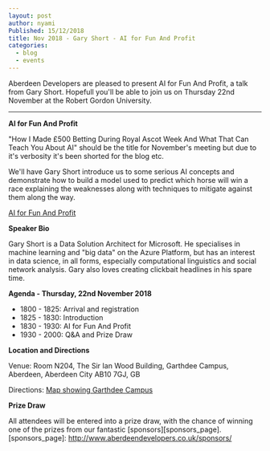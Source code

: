 ```yaml
---
layout: post
author: nyami
Published: 15/12/2018
title: Nov 2018 - Gary Short - AI for Fun And Profit
categories:
  - blog
  - events
---
```

Aberdeen Developers are pleased to present AI for Fun And Profit, a talk from Gary Short. Hopefull you'll be able to join us on Thursday 22nd November at the Robert Gordon University.

***

**AI for Fun And Profit**

"How I Made £500 Betting During Royal Ascot Week And What That Can Teach You About AI" should be the title for November's meeting but due to it's verbosity it's been shorted for the blog etc.

We'll have Gary Short introduce us to some serious AI concepts and demonstrate how to build a model used to predict which horse will win a race explaining the weaknesses along with techniques to mitigate against them along the way.

[AI for Fun And Profit](https://www.meetup.com/Aberdeen-Developers-NET-User-Group/events/256043638/)

**Speaker Bio**

Gary Short is a Data Solution Architect for Microsoft. He specialises in machine learning and "big data" on the Azure Platform, but has an interest in data science, in all forms, especially computational linguistics and social network analysis. Gary also loves creating clickbait headlines in his spare time.

**Agenda - Thursday, 22nd November 2018**

+ 1800 - 1825: Arrival and registration
+ 1825 - 1830: Introduction
+ 1830 - 1930: AI for Fun And Profit
+ 1930 - 2000: Q&A and Prize Draw

**Location and Directions**

Venue: Room N204, The Sir Ian Wood Building, Garthdee Campus, Aberdeen, Aberdeen City AB10 7GJ, GB

Directions: [Map showing Garthdee Campus](https://www.google.co.uk/maps/place/The+Sir+Ian+Wood+Building,+Garthdee+Rd,+Aberdeen+AB10+7GJ)

**Prize Draw**

All attendees will be entered into a prize draw, with the chance of winning one of the prizes from our fantastic [sponsors][sponsors_page].
[sponsors_page]: http://www.aberdeendevelopers.co.uk/sponsors/
